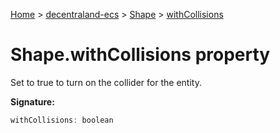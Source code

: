 [Home](./index) &gt; [decentraland-ecs](./decentraland-ecs.md) &gt; [Shape](./decentraland-ecs.shape.md) &gt; [withCollisions](./decentraland-ecs.shape.withcollisions.md)

# Shape.withCollisions property

Set to true to turn on the collider for the entity.

**Signature:**
```javascript
withCollisions: boolean
```
